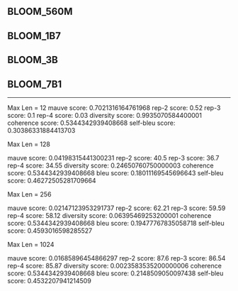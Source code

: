 ## BLOOM_560M


## BLOOM_1B7
## BLOOM_3B
## BLOOM_7B1



---------------------------------------------
Max Len = 12
mauve score: 0.7021316164761968
rep-2 score: 0.52
rep-3 score: 0.1
rep-4 score: 0.03
diversity score: 0.9935070584400001
coherence score: 0.5344342939408668
self-bleu score: 0.30386331884413703

Max Len = 128

mauve score: 0.04198315441300231
rep-2 score: 40.5
rep-3 score: 36.7
rep-4 score: 34.55
diversity score: 0.24650760750000003
coherence score: 0.5344342939408668
bleu score: 0.18011169545696643
self-bleu score: 0.46272505281709664

Max Len =  256

mauve score: 0.02147123953291737
rep-2 score: 62.21
rep-3 score: 59.59
rep-4 score: 58.12
diversity score: 0.06395469253200001
coherence score: 0.5344342939408668
bleu score: 0.19477767835058718
self-bleu score: 0.4593016598285527

Max Len = 1024

mauve score: 0.01685896454866297
rep-2 score: 87.6
rep-3 score: 86.54
rep-4 score: 85.87
diversity score: 0.0023583535200000006
coherence score: 0.5344342939408668
bleu score: 0.2148509050097438
self-bleu score: 0.4532207941214509